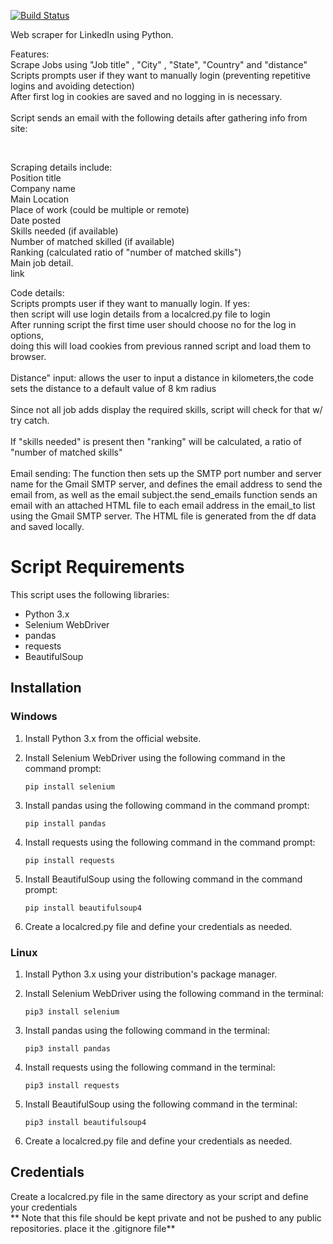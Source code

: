 [![Build Status](https://travis-ci.org/jgutierrezCSU/WebScrapperPython.svg?branch=master)](https://travis-ci.org/jgutierrezCSU/WebScrapperPython)

Web scraper for LinkedIn using Python.

Features: <br>
Scrape Jobs using "Job title" , "City" , "State", "Country" and "distance" <br>
Scripts prompts user if they want to manually login (preventing repetitive logins and avoiding detection) <br>
After first log in cookies are saved and no logging in is necessary. <br>  
Script sends an email with the following details after gathering info from site:<br>

<br>

Scraping details include: <br>
Position title <br>
Company name <br>
Main Location <br>
Place of work (could be multiple or remote) <br>
Date posted <br>
Skills needed (if available) <br>
Number of matched skilled (if available) <br>
Ranking (calculated ratio of "number of matched skills") <br>
Main job detail. <br>
link <br>

Code details: <br>
Scripts prompts user if they want to manually login. If yes: <br>
then script will use login details from a localcred.py file to login <br>
After running script the first time user should choose no for the log in options, <br>
doing this will load cookies from previous ranned script and load them to browser. <br>
<br>
Distance" input: allows the user to input a distance in kilometers,the code sets the distance to a default value of 8 km radius<br>
<br>
Since not all job adds display the required skills, script will check for that w/ try catch. <br>
<br>
If "skills needed" is present then "ranking" will be calculated, a ratio of "number of matched skills"<br>
<br>
Email sending: The function then sets up the SMTP port number and server name for the Gmail SMTP server, and defines the email address to send the email from, as well as the email subject.the send_emails function sends an email with an attached HTML file to each email address in the email_to list using the Gmail SMTP server. The HTML file is generated from the df data and saved locally.<br>

# Script Requirements

This script uses the following libraries:

- Python 3.x
- Selenium WebDriver
- pandas
- requests
- BeautifulSoup

## Installation

### Windows

1. Install Python 3.x from the official website.
2. Install Selenium WebDriver using the following command in the command prompt:

    ```
    pip install selenium
    ```

3. Install pandas using the following command in the command prompt:

    ```
    pip install pandas
    ```

4. Install requests using the following command in the command prompt:

    ```
    pip install requests
    ```

5. Install BeautifulSoup using the following command in the command prompt:

    ```
    pip install beautifulsoup4
    ```

6. Create a localcred.py file and define your credentials as needed.

### Linux

1. Install Python 3.x using your distribution's package manager.
2. Install Selenium WebDriver using the following command in the terminal:

    ```
    pip3 install selenium
    ```

3. Install pandas using the following command in the terminal:

    ```
    pip3 install pandas
    ```

4. Install requests using the following command in the terminal:

    ```
    pip3 install requests
    ```

5. Install BeautifulSoup using the following command in the terminal:

    ```
    pip3 install beautifulsoup4
    ```

6. Create a localcred.py file and define your credentials as needed.

## Credentials

Create a localcred.py file in the same directory as your script and define your credentials
<br>
** Note that this file should be kept private and not be pushed to any public repositories.
place it the .gitignore file**



